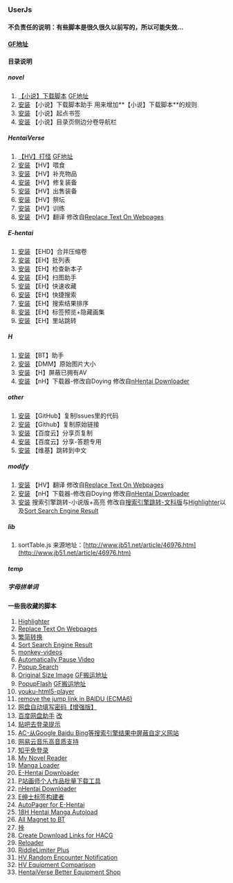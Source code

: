 ### UserJs

#### 不负责任的说明：有些脚本是很久很久以前写的，所以可能失效...

#### [GF地址](https://greasyfork.org/zh-CN/users/4000)

#### 目录说明

##### novel

1. [【小说】下载脚本](https://github.com/dodying/UserJs/tree/master/novel/novelDownloader) [GF地址](https://greasyfork.org/zh-CN/scripts/21515)
2. [安装](https://github.com/dodying/UserJs/raw/master/novel/novelDownloader/novelDownloaderHelper.user.js) 【小说】下载脚本助手 用来增加**【小说】下载脚本**的规则
3. [安装](https://github.com/dodying/UserJs/raw/master/novel/Qidian_Bookmark.user.js) 【小说】起点书签
4. [安装](https://github.com/dodying/UserJs/raw/master/novel/SidebarInContent.user.js) 【小说】目录页侧边分卷导航栏

##### HentaiVerse

1. [【HV】打怪](https://github.com/dodying/UserJs/tree/master/HentaiVerse/hvAutoAttack) [GF地址](https://greasyfork.org/zh-CN/scripts/18482)
2. [安装](https://github.com/dodying/UserJs/raw/master/HentaiVerse/hvAutoFeed.user.js) 【HV】喂食
3. [安装](https://github.com/dodying/UserJs/raw/master/HentaiVerse/hvBuyItem.user.js) 【HV】补充物品
4. [安装](https://github.com/dodying/UserJs/raw/master/HentaiVerse/hvRepairEpument.user.js) 【HV】修复装备
5. [安装](https://github.com/dodying/UserJs/raw/master/HentaiVerse/hvSellEquipment.user.js) 【HV】出售装备
6. [安装](https://github.com/dodying/UserJs/raw/master/HentaiVerse/hvShrine.user.js) 【HV】祭坛
7. [安装](https://github.com/dodying/UserJs/raw/master/HentaiVerse/hvTrainer.user.js) 【HV】训练
8. [安装](https://github.com/dodying/UserJs/raw/master/modify/hvTranslator.user.js) 【HV】翻译 修改自[Replace Text On Webpages](http://userscripts-mirror.org/scripts/show/41369)

##### E-hentai

1. [安装](https://github.com/dodying/UserJs/raw/master/E-hentai/EHD_CombineArchive2One.user.js) 【EHD】合并压缩卷
2. [安装](https://github.com/dodying/UserJs/raw/master/E-hentai/EH_BatchList.user.js) 【EH】批列表
3. [安装](https://github.com/dodying/UserJs/raw/master/E-hentai/EH_CheckForNew.user.js) 【EH】检查新本子
4. [安装](https://github.com/dodying/UserJs/raw/master/E-hentai/EH_FavHelper.user.js) 【EH】扫图助手
5. [安装](https://github.com/dodying/UserJs/raw/master/E-hentai/EH_QuickAddToFav.user.js) 【EH】快速收藏
6. [安装](https://github.com/dodying/UserJs/raw/master/E-hentai/EH_QuickSearch.user.js) 【EH】快捷搜索
7. [安装](https://github.com/dodying/UserJs/raw/master/E-hentai/EH_SortBook.user.js) 【EH】搜索结果排序
8. [安装](https://github.com/dodying/UserJs/raw/master/E-hentai/EH_TagsPreview%26HideSomeGalleries.user.js) 【EH】标签预览+隐藏画集
9. [安装](https://github.com/dodying/UserJs/raw/master/E-hentai/ExHentai2E-Hantai.user.js) 【EH】里站跳转

##### H

1. [安装](https://github.com/dodying/UserJs/raw/master/H/btHelper.user.js) 【BT】助手
2. [安装](https://github.com/dodying/UserJs/raw/master/H/dmmOriginalSizeImage.user.js) 【DMM】原始图片大小
3. [安装](https://github.com/dodying/UserJs/raw/master/H/hBlockOwnedAV.user.js) 【H】屏蔽已拥有AV
4. [安装](https://github.com/dodying/UserJs/raw/master/modify/nHentai%20Downloader%20modify%20by%20Dodying.user.js) 【nH】下载器-修改自Doying 修改自[nHentai Downloader](https://greasyfork.org/zh-CN/scripts/16088)

##### other

1. [安装](https://github.com/dodying/UserJs/raw/master/other/GithubCopyCodeInIssues.user.js) 【GitHub】复制Issues里的代码
2. [安装](https://github.com/dodying/UserJs/raw/master/other/GithubCopyRawLink.user.js) 【Github】复制原始链接
3. [安装](https://github.com/dodying/UserJs/raw/master/other/baiduShareCopy.user.js) 【百度云】分享页复制
4. [安装](https://github.com/dodying/UserJs/raw/master/other/baiduShareCopyForZhidao.user.js) 【百度云】分享-答题专用
5. [安装](https://github.com/dodying/UserJs/raw/master/other/wikiJump2Chinese.user.js) 【维基】跳转到中文

##### modify

1. [安装](https://github.com/dodying/UserJs/raw/master/modify/hvTranslator.user.js) 【HV】翻译 修改自[Replace Text On Webpages](http://userscripts-mirror.org/scripts/show/41369)
2. [安装](https://github.com/dodying/UserJs/raw/master/modify/nHentai%20Downloader%20modify%20by%20Dodying.user.js) 【nH】下载器-修改自Doying 修改自[nHentai Downloader](https://greasyfork.org/zh-CN/scripts/16088)
3. [安装](https://github.com/dodying/UserJs/raw/master/modify/searchEngineJumpForNovel.user.js) 搜索引擎跳转-小说版+高亮 修改自[搜索引擎跳转-文科版](https://greasyfork.org/zh-CN/scripts/2739)与[Highlighter](http://userscripts-mirror.org/scripts/show/15637)以及[Sort Search Engine Result](https://greasyfork.org/zh-CN/scripts/10121)

##### lib

1. sortTable.js 来源地址：[http://www.jb51.net/article/46976.htm](http://www.jb51.net/article/46976.htm)

##### temp

##### 字母拼单词

#### 一些我收藏的脚本

1. [Highlighter](http://userscripts-mirror.org/scripts/show/15637)
2. [Replace Text On Webpages](http://userscripts-mirror.org/scripts/show/41369)
3. [繁简转换](http://userscripts-mirror.org/scripts/show/29802)
4. [Sort Search Engine Result](https://greasyfork.org/zh-CN/scripts/10121)
5. [monkey-videos](https://greasyfork.org/zh-CN/scripts/6807)
6. [Automatically Pause Video](https://github.com/FirefoxBar/userscript/tree/master/Automatically_Pause_Video)
7. [Popup Search](https://greasyfork.org/zh-CN/scripts/340)
8. [Original Size Image](http://www.opera.im/archives/original_size_image_js_v3/) [GF搬运地址](https://greasyfork.org/zh-CN/scripts/12510)
9. [PopupFlash](http://opera.im/archives/pop-up-flash/) [GF搬运地址](https://greasyfork.org/zh-CN/scripts/12510)
10. [youku-html5-player](https://greasyfork.org/zh-CN/scripts/19282)
11. [remove the jump link in BAIDU (ECMA6)](https://greasyfork.org/zh-CN/scripts/11915)
12. [网盘自动填写密码【增强版】](https://greasyfork.org/zh-CN/scripts/13463)
13. [百度网盘助手](https://greasyfork.org/zh-CN/scripts/986) [改](https://greasyfork.org/zh-CN/scripts/17083)
14. [贴吧去登录提示](https://greasyfork.org/zh-CN/scripts/9922)
15. [AC-从Google Baidu Bing等搜索引擎结果中屏蔽自定义网站](https://greasyfork.org/zh-CN/scripts/13408)
16. [网易云音乐高音质支持](https://greasyfork.org/zh-CN/scripts/10582)
17. [知乎免登录](https://greasyfork.org/zh-CN/scripts/6489)
18. [My Novel Reader](https://greasyfork.org/zh-CN/scripts/292)
19. [Manga Loader](https://greasyfork.org/zh-CN/scripts/692)
20. [E-Hentai Downloader](https://greasyfork.org/zh-CN/scripts/10379)
21. [P站画师个人作品批量下载工具](https://greasyfork.org/zh-CN/scripts/17879)
22. [nHentai Downloader](https://greasyfork.org/zh-CN/scripts/16088)
23. [E绅士标签构建者](https://greasyfork.org/zh-CN/scripts/19619)
24. [AutoPager for E-Hentai](https://greasyfork.org/zh-CN/scripts/3864)
25. [18H Hentai Manga Autoload](https://greasyfork.org/zh-CN/scripts/1726)
26. [All Magnet to BT](https://greasyfork.org/zh-CN/scripts/12156)
27. [挊](https://greasyfork.org/zh-CN/scripts/8392)
28. [Create Download Links for HACG](https://greasyfork.org/zh-CN/scripts/7762)
29. [Reloader](https://forums.e-hentai.org/index.php?showtopic=65126&st=2660&p=4384894&#entry4384894)
30. [RiddleLimiter Plus](https://forums.e-hentai.org/index.php?showtopic=65126&st=1020&p=3000982&#entry3000982)
31. [HV Random Encounter Notification](http://forums.e-hentai.org/index.php?showtopic=65126&st=1000&p=2990345&#entry2990345)
32. [HV Equipment Comparison](http://forums.e-hentai.org/index.php?s=&showtopic=65126&view=findpost&p=4492842)
33. [HentaiVerse Better Equipment Shop](https://forums.e-hentai.org/index.php?showtopic=65126&st=800&p=2750319&#entry2750319)
